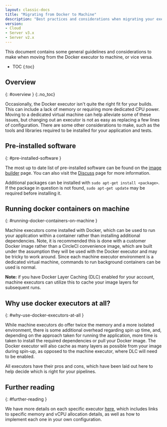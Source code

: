 ```yaml
---
layout: classic-docs
title: "Migrating from Docker to Machine"
description: "Best practices and considerations when migrating your executor from Docker to machine"
version:
- Cloud
- Server v3.x
- Server v2.x
---
```


This document contains some general guidelines and considerations to
make when moving from the Docker executor to machine, or vice versa.

* TOC
{:toc}

## Overview
{: #overview }
{:.no_toc}

Occasionally, the Docker executor isn't quite the right fit for your
builds. This can include a lack of memory or requiring more dedicated
CPU power. Moving to a dedicated virtual machine can help alleviate some
of these issues, but changing out an executor is not as easy as
replacing a few lines of configuration. There are some other
considerations to make, such as the tools and libraries required to be
installed for your application and tests.

## Pre-installed software
{: #pre-installed-software }

The most up to date list of pre-installed software can be found on the [image builder](https://raw.githubusercontent.com/circleci/image-builder/picard-vm-image/provision.sh) page. You can also visit the [Discuss](https://discuss.circleci.com/) page for more information.

Additional packages can be installed with `sudo apt-get install <package>`. If the package in question is not found, `sudo apt-get update` may be required before installing it.

## Running docker containers on machine
{: #running-docker-containers-on-machine }

Machine executors come installed with Docker, which can be used
to run your application within a container rather than installing
additional dependencies. Note, it is recommended this is done with a
customer Docker image rather than a CircleCI convenience image, which
are built under the assumption they will be used with the Docker
executor and may be tricky to work around. Since each machine executor
environment is a dedicated virtual machine, commands to run background
containers can be used is normal.

**Note:** if you have Docker Layer Caching (DLC) enabled for your
account, machine executors can utilize this to cache your image layers
for subsequent runs.

## Why use docker executors at all?
{: #why-use-docker-executors-at-all }

While machine executors do offer twice the memory and a more isolated
environment, there is some additional overhead regarding spin up time,
and, depending on the approach taken for running the application, more
time is taken to install the required dependencies or pull your Docker
image. The Docker executor will also cache as many layers as possible
from your image during spin-up, as opposed to the machine executor,
where DLC will need to be enabled.

All executors have their pros and cons, which have been laid out here to
help decide which is right for your pipelines.

## Further reading
{: #further-reading }

We have more details on each specific executor
[here]({{site.baseurl}}/executor-intro/), which includes links to
specific memory and vCPU allocation details, as well as how to implement
each one in your own configuration.

